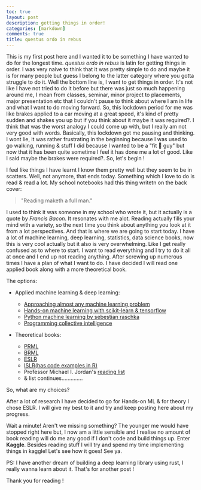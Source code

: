 ```yaml
---
toc: true
layout: post
description: getting things in order!
categories: [markdown]
comments: true
title: questus ordo in rebus
---
```


This is my first post here and I wanted it to be something I have wanted to do for the longest time. *questus ordo in rebus* is latin for getting things in order. I was very naive to think that it was pretty simple to do and maybe it is for many people but guess I belong to the latter category where you gotta struggle to do it. Well the bottom line is, I want to get things in order. It's not like I have not tried to do it before but there was just so much happening around me, I mean from classes, seminar, minor project to placements, major presentation etc that I couldn't pause to think about where I am in life and what I want to do moving forward. So, this lockdown period for me was like brakes applied to a car moving at a great speed, it's kind of pretty sudden and shakes you up but if you think about it maybe it was required?. I think that was the worst analogy I could come up with, but I really am not very good with words. Basically, this lockdown got me pausing and thinking. I wont lie, it was rather frustrating in the beginning because I was used to go walking, running & stuff I did because I wanted to be a "fit 💪 guy" but now that it has been quite sometime I feel it has done me a lot of good. Like I said maybe the brakes were required?. So, let's begin !

I feel like things I have learnt I know them pretty well but they seem to be in scatters. Well, not anymore, that ends today. Something which I love to do is read & read a lot. My school notebooks had this thing writetn on the back cover: 
> "Reading maketh a full man."

I used to think it was someone in my school who wrote it, but it actually is a quote by *Francis Bacon*. It resonates with me alot. Reading actually fills your mind with a variety, so the next time you think about anything you look at it from a lot perspectives. And that is where we are going to start today. I have a lot of machine learning, deep learning, statistics, data science books, now this is very cool actually but it also is very overwhelming. Like I get really confused as to where to start. I want to read everything and I try to do it all at once and I end up not reading anything. After screwing up numerous times I have a plan of what I want to do. I have decided I will read one applied book along with a more theoretical book. 

The options:
- Applied machine learning & deep learning:
    - [Approaching almost any machine learning problem](https://www.amazon.in/Approaching-Almost-Machine-Learning-Problem-ebook/dp/B089P13QHT/ref=sr_1_1?crid=2LES4AWAVBS0K&dchild=1&keywords=approaching+almost+any+machine+learning+problem&qid=1594338603&s=books&sprefix=approach%2Cstripbooks%2C339&sr=1-1)
    - [Hands-on machine learning with scikit-learn & tensorflow](https://www.amazon.in/Hands-Machine-Learning-Scikit-Learn-Tensor/dp/9352139054?source=ps-sl-shoppingads-lpcontext&psc=1)
    - [Python machine learning by sebestian raschka](https://www.amazon.in/Python-Machine-Learning-scikit-learn-TensorFlow-ebook/dp/B07VBLX2W7/ref=sr_1_3?crid=PGEKJB22PT0P&dchild=1&keywords=python+machine+learning+sebastian+raschka&qid=1594338641&s=books&sprefix=python+machine+%2Cstripbooks%2C357&sr=1-3)
    - [Programming collective intelligence](https://www.amazon.in/Programming-Collective-Intelligence-Building-Applications-ebook/dp/B00F8QDZWG/ref=sr_1_1?crid=7CSA6SJS295A&dchild=1&keywords=programming+collective+intelligence&qid=1594338686&s=books&sprefix=programming+collec%2Cstripbooks%2C353&sr=1-1)

- Theoretical books:
    - [PRML](http://users.isr.ist.utl.pt/~wurmd/Livros/school/Bishop%20-%20Pattern%20Recognition%20And%20Machine%20Learning%20-%20Springer%20%202006.pdf)
    - [BRML](http://web4.cs.ucl.ac.uk/staff/D.Barber/textbook/090310.pdf)
    - [ESLR](https://web.stanford.edu/~hastie/ElemStatLearn/#:~:text=Elements%20of%20Statistical%20Learning%3A%20data%20mining%2C%20inference%2C%20and%20prediction.)
    - [ISLR(has code examples in R)](http://faculty.marshall.usc.edu/gareth-james/ISL/)
    - Professor Michael I. Jordan's [reading list](https://honglangwang.wordpress.com/2014/12/30/machine-learning-books-suggested-by-michael-i-jordan-from-berkeley/)
    - & list continues..............

So, what are my choices?

After a lot of research I have decided to go for Hands-on ML & for theory I chose ESLR. I will give my best to it and try and keep posting here about my progress.

Wait a minute! Aren't we missing something? The younger me would have stopped right here but, I now am a little sensible and I realise no amount of book reading will do me any good if I don't code and build things up. Enter **Kaggle**. Besides reading stuff I will try and spend my time implementing things in kaggle! Let's see how it goes! See ya.

PS: I have another dream of building a deep learning library using rust, I really wanna learn about it. That's for another post !

Thank you for reading !
